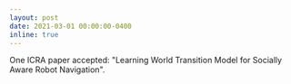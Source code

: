 ```yaml
---
layout: post
date: 2021-03-01 00:00:00-0400
inline: true
---
```


One ICRA paper accepted: "Learning World Transition Model for Socially Aware Robot Navigation".
